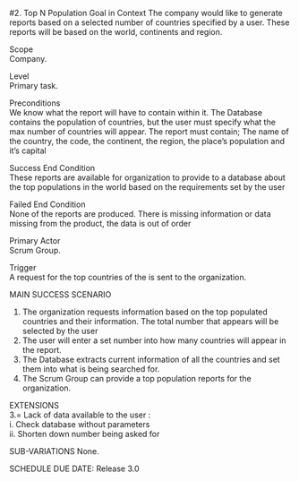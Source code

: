 #2. Top N Population
Goal in Context 
The company would like to generate reports based on a selected number of countries specified by a user. These reports will be based on the world, continents and region.

Scope   
Company. 

Level   
Primary task. 

Preconditions   
We know what the report will have to contain within it. The Database contains the population of countries, but the user must specify what the max number of countries will appear. The report must contain; The name of the country, the code, the continent, the region, the place’s population and it’s capital

Success End Condition   
These reports are available for organization to provide to a database about the top populations in the world based on the requirements set by the user

Failed End Condition    
None of the reports are produced. 
There is missing information or data missing from the product, the data is out of order

Primary Actor   
Scrum Group. 

Trigger     
A request for the top countries of the is sent to the organization.

MAIN SUCCESS SCENARIO 
1. The organization requests information based on the top populated countries and their information. The total number that appears will be selected by the user
2. The user will enter a set number into how many countries will appear in the report. 
3. The Database extracts current information of all the countries and set them into what is being searched for. 
4. The Scrum Group can provide a top population reports for the organization. 

EXTENSIONS   
3.= Lack of data available to the user :     
i. Check database without parameters    
ii. Shorten down number being asked for 

SUB-VARIATIONS 
None. 

SCHEDULE 
DUE DATE: Release 3.0